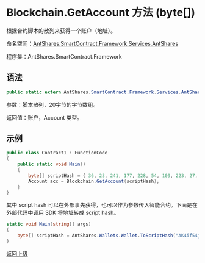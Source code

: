 # Blockchain.GetAccount 方法 (byte[])

根据合约脚本的散列来获得一个账户（地址）。

命名空间：[AntShares.SmartContract.Framework.Services.AntShares](../../AntShares.md)

程序集：AntShares.SmartContract.Framework

## 语法

```c#
public static extern AntShares.SmartContract.Framework.Services.AntShares.Account GetAccount(byte[] script_hash)
```

参数：脚本散列，20字节的字节数组。

返回值：账户，Account 类型。

## 示例

```c#
public class Contract1 : FunctionCode
{
    public static void Main()
    {
        byte[] scriptHash = { 36, 23, 241, 177, 228, 54, 109, 223, 27, 237, 139, 54, 207, 38, 132, 101, 172, 3, 10, 73 };
        Account acc = Blockchain.GetAccount(scriptHash);
    }
}
```

其中 script hash 可以在外部事先获得，也可以作为参数传入智能合约。下面是在外部代码中调用 SDK 将地址转成 script hash。

```c#
static void Main(string[] args)
{
    byte[] scriptHash = AntShares.Wallets.Wallet.ToScriptHash("AK4if54jXjSiJBs6jkfZjxAastauJtjjse").ToArray();
}
```



[返回上级](../Blockchain.md)
